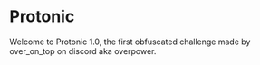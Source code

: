 # Protonic
Welcome to Protonic 1.0, the first obfuscated challenge made by over_on_top on discord aka overpower.
